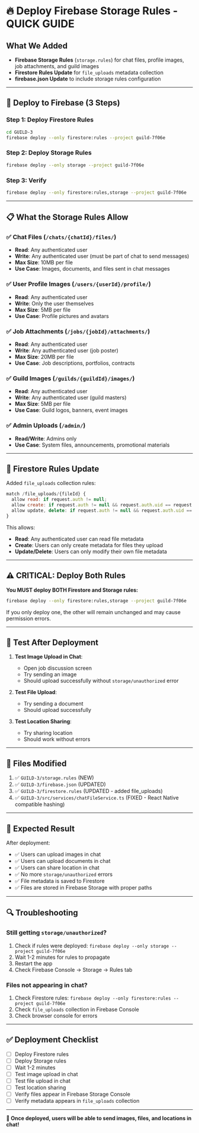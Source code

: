 # 🔥 Deploy Firebase Storage Rules - QUICK GUIDE

## What We Added
- **Firebase Storage Rules** (`storage.rules`) for chat files, profile images, job attachments, and guild images
- **Firestore Rules Update** for `file_uploads` metadata collection
- **firebase.json Update** to include storage rules configuration

---

## 🚀 Deploy to Firebase (3 Steps)

### Step 1: Deploy Firestore Rules
```bash
cd GUILD-3
firebase deploy --only firestore:rules --project guild-7f06e
```

### Step 2: Deploy Storage Rules
```bash
firebase deploy --only storage --project guild-7f06e
```

### Step 3: Verify
```bash
firebase deploy --only firestore:rules,storage --project guild-7f06e
```

---

## 📋 What the Storage Rules Allow

### ✅ Chat Files (`/chats/{chatId}/files/`)
- **Read**: Any authenticated user
- **Write**: Any authenticated user (must be part of chat to send messages)
- **Max Size**: 10MB per file
- **Use Case**: Images, documents, and files sent in chat messages

### ✅ User Profile Images (`/users/{userId}/profile/`)
- **Read**: Any authenticated user
- **Write**: Only the user themselves
- **Max Size**: 5MB per file
- **Use Case**: Profile pictures and avatars

### ✅ Job Attachments (`/jobs/{jobId}/attachments/`)
- **Read**: Any authenticated user
- **Write**: Any authenticated user (job poster)
- **Max Size**: 20MB per file
- **Use Case**: Job descriptions, portfolios, contracts

### ✅ Guild Images (`/guilds/{guildId}/images/`)
- **Read**: Any authenticated user
- **Write**: Any authenticated user (guild masters)
- **Max Size**: 5MB per file
- **Use Case**: Guild logos, banners, event images

### ✅ Admin Uploads (`/admin/`)
- **Read/Write**: Admins only
- **Use Case**: System files, announcements, promotional materials

---

## 🔐 Firestore Rules Update

Added `file_uploads` collection rules:
```javascript
match /file_uploads/{fileId} {
  allow read: if request.auth != null;
  allow create: if request.auth != null && request.auth.uid == request.resource.data.uploadedBy;
  allow update, delete: if request.auth != null && request.auth.uid == resource.data.uploadedBy;
}
```

This allows:
- **Read**: Any authenticated user can read file metadata
- **Create**: Users can only create metadata for files they upload
- **Update/Delete**: Users can only modify their own file metadata

---

## ⚠️ CRITICAL: Deploy Both Rules

**You MUST deploy BOTH Firestore and Storage rules:**
```bash
firebase deploy --only firestore:rules,storage --project guild-7f06e
```

If you only deploy one, the other will remain unchanged and may cause permission errors.

---

## 🧪 Test After Deployment

1. **Test Image Upload in Chat**:
   - Open job discussion screen
   - Try sending an image
   - Should upload successfully without `storage/unauthorized` error

2. **Test File Upload**:
   - Try sending a document
   - Should upload successfully

3. **Test Location Sharing**:
   - Try sharing location
   - Should work without errors

---

## 📝 Files Modified

1. ✅ `GUILD-3/storage.rules` (NEW)
2. ✅ `GUILD-3/firebase.json` (UPDATED)
3. ✅ `GUILD-3/firestore.rules` (UPDATED - added file_uploads)
4. ✅ `GUILD-3/src/services/chatFileService.ts` (FIXED - React Native compatible hashing)

---

## 🎯 Expected Result

After deployment:
- ✅ Users can upload images in chat
- ✅ Users can upload documents in chat
- ✅ Users can share location in chat
- ✅ No more `storage/unauthorized` errors
- ✅ File metadata is saved to Firestore
- ✅ Files are stored in Firebase Storage with proper paths

---

## 🔍 Troubleshooting

### Still getting `storage/unauthorized`?
1. Check if rules were deployed: `firebase deploy --only storage --project guild-7f06e`
2. Wait 1-2 minutes for rules to propagate
3. Restart the app
4. Check Firebase Console → Storage → Rules tab

### Files not appearing in chat?
1. Check Firestore rules: `firebase deploy --only firestore:rules --project guild-7f06e`
2. Check `file_uploads` collection in Firebase Console
3. Check browser console for errors

---

## ✅ Deployment Checklist

- [ ] Deploy Firestore rules
- [ ] Deploy Storage rules
- [ ] Wait 1-2 minutes
- [ ] Test image upload in chat
- [ ] Test file upload in chat
- [ ] Test location sharing
- [ ] Verify files appear in Firebase Storage Console
- [ ] Verify metadata appears in `file_uploads` collection

---

**🎉 Once deployed, users will be able to send images, files, and locations in chat!**

